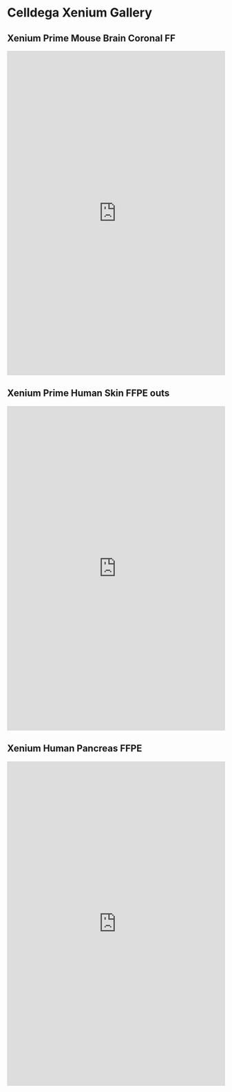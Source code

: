 # Celldega Xenium Gallery

## Xenium Prime Mouse Brain Coronal FF
<iframe width="100%" height="750" style="border: 1px solid #d3d3d3; overflow: hidden"
src="https://observablehq.com/embed/c8352eb0ccafef92?cells=root"></iframe>

## Xenium Prime Human Skin FFPE outs
<iframe width="100%" height="750" style="border: 1px solid #d3d3d3; overflow: hidden"
src="https://observablehq.com/embed/7782aa99166a0eef?cells=root"></iframe>

## Xenium Human Pancreas FFPE
<iframe width="100%" height="750" style="border: 1px solid #d3d3d3; overflow: hidden"
  src="https://observablehq.com/embed/972a5d0fe55e7edc?cells=root"></iframe>